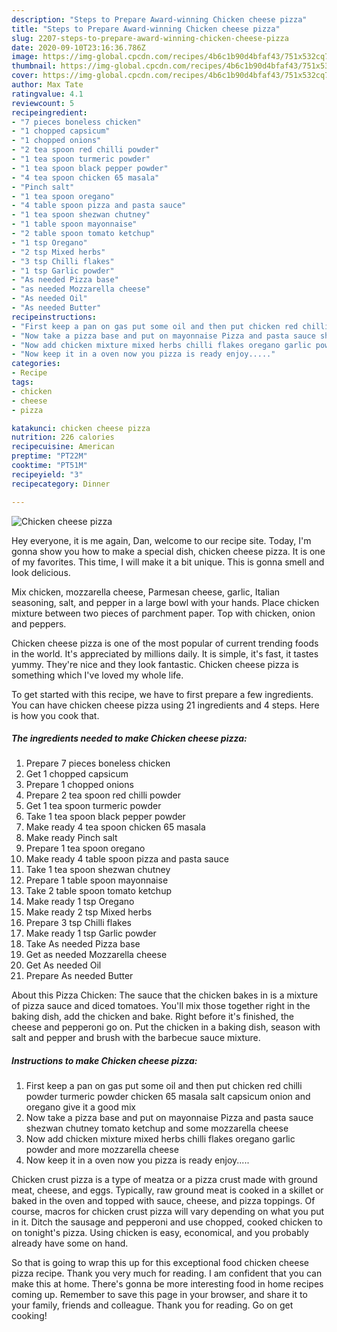 ```yaml
---
description: "Steps to Prepare Award-winning Chicken cheese pizza"
title: "Steps to Prepare Award-winning Chicken cheese pizza"
slug: 2207-steps-to-prepare-award-winning-chicken-cheese-pizza
date: 2020-09-10T23:16:36.786Z
image: https://img-global.cpcdn.com/recipes/4b6c1b90d4bfaf43/751x532cq70/chicken-cheese-pizza-recipe-main-photo.jpg
thumbnail: https://img-global.cpcdn.com/recipes/4b6c1b90d4bfaf43/751x532cq70/chicken-cheese-pizza-recipe-main-photo.jpg
cover: https://img-global.cpcdn.com/recipes/4b6c1b90d4bfaf43/751x532cq70/chicken-cheese-pizza-recipe-main-photo.jpg
author: Max Tate
ratingvalue: 4.1
reviewcount: 5
recipeingredient:
- "7 pieces boneless chicken"
- "1 chopped capsicum"
- "1 chopped onions"
- "2 tea spoon red chilli powder"
- "1 tea spoon turmeric powder"
- "1 tea spoon black pepper powder"
- "4 tea spoon chicken 65 masala"
- "Pinch salt"
- "1 tea spoon oregano"
- "4 table spoon pizza and pasta sauce"
- "1 tea spoon shezwan chutney"
- "1 table spoon mayonnaise"
- "2 table spoon tomato ketchup"
- "1 tsp Oregano"
- "2 tsp Mixed herbs"
- "3 tsp Chilli flakes"
- "1 tsp Garlic powder"
- "As needed Pizza base"
- "as needed Mozzarella cheese"
- "As needed Oil"
- "As needed Butter"
recipeinstructions:
- "First keep a pan on gas put some oil and then put chicken red chilli powder turmeric powder chicken 65 masala salt capsicum onion and oregano give it a good mix"
- "Now take a pizza base and put on mayonnaise Pizza and pasta sauce shezwan chutney tomato ketchup and some mozzarella cheese"
- "Now add chicken mixture mixed herbs chilli flakes oregano garlic powder and more mozzarella cheese"
- "Now keep it in a oven now you pizza is ready enjoy....."
categories:
- Recipe
tags:
- chicken
- cheese
- pizza

katakunci: chicken cheese pizza 
nutrition: 226 calories
recipecuisine: American
preptime: "PT22M"
cooktime: "PT51M"
recipeyield: "3"
recipecategory: Dinner

---
```



![Chicken cheese pizza](https://img-global.cpcdn.com/recipes/4b6c1b90d4bfaf43/751x532cq70/chicken-cheese-pizza-recipe-main-photo.jpg)

Hey everyone, it is me again, Dan, welcome to our recipe site. Today, I'm gonna show you how to make a special dish, chicken cheese pizza. It is one of my favorites. This time, I will make it a bit unique. This is gonna smell and look delicious.

Mix chicken, mozzarella cheese, Parmesan cheese, garlic, Italian seasoning, salt, and pepper in a large bowl with your hands. Place chicken mixture between two pieces of parchment paper. Top with chicken, onion and peppers.

Chicken cheese pizza is one of the most popular of current trending foods in the world. It's appreciated by millions daily. It is simple, it's fast, it tastes yummy. They're nice and they look fantastic. Chicken cheese pizza is something which I've loved my whole life.


To get started with this recipe, we have to first prepare a few ingredients. You can have chicken cheese pizza using 21 ingredients and 4 steps. Here is how you cook that.

<!--inarticleads1-->

##### The ingredients needed to make Chicken cheese pizza:

1. Prepare 7 pieces boneless chicken
1. Get 1 chopped capsicum
1. Prepare 1 chopped onions
1. Prepare 2 tea spoon red chilli powder
1. Get 1 tea spoon turmeric powder
1. Take 1 tea spoon black pepper powder
1. Make ready 4 tea spoon chicken 65 masala
1. Make ready Pinch salt
1. Prepare 1 tea spoon oregano
1. Make ready 4 table spoon pizza and pasta sauce
1. Take 1 tea spoon shezwan chutney
1. Prepare 1 table spoon mayonnaise
1. Take 2 table spoon tomato ketchup
1. Make ready 1 tsp Oregano
1. Make ready 2 tsp Mixed herbs
1. Prepare 3 tsp Chilli flakes
1. Make ready 1 tsp Garlic powder
1. Take As needed Pizza base
1. Get as needed Mozzarella cheese
1. Get As needed Oil
1. Prepare As needed Butter


About this Pizza Chicken: The sauce that the chicken bakes in is a mixture of pizza sauce and diced tomatoes. You&#39;ll mix those together right in the baking dish, add the chicken and bake. Right before it&#39;s finished, the cheese and pepperoni go on. Put the chicken in a baking dish, season with salt and pepper and brush with the barbecue sauce mixture. 

<!--inarticleads2-->

##### Instructions to make Chicken cheese pizza:

1. First keep a pan on gas put some oil and then put chicken red chilli powder turmeric powder chicken 65 masala salt capsicum onion and oregano give it a good mix
1. Now take a pizza base and put on mayonnaise Pizza and pasta sauce shezwan chutney tomato ketchup and some mozzarella cheese
1. Now add chicken mixture mixed herbs chilli flakes oregano garlic powder and more mozzarella cheese
1. Now keep it in a oven now you pizza is ready enjoy.....


Chicken crust pizza is a type of meatza or a pizza crust made with ground meat, cheese, and eggs. Typically, raw ground meat is cooked in a skillet or baked in the oven and topped with sauce, cheese, and pizza toppings. Of course, macros for chicken crust pizza will vary depending on what you put in it. Ditch the sausage and pepperoni and use chopped, cooked chicken to on tonight&#39;s pizza. Using chicken is easy, economical, and you probably already have some on hand. 

So that is going to wrap this up for this exceptional food chicken cheese pizza recipe. Thank you very much for reading. I am confident that you can make this at home. There's gonna be more interesting food in home recipes coming up. Remember to save this page in your browser, and share it to your family, friends and colleague. Thank you for reading. Go on get cooking!
